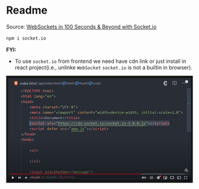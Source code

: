 # Readme

Source: [WebSockets in 100 Seconds & Beyond with Socket.io](https://youtu.be/1BfCnjr_Vjg)

```bash
npm i socket.io
```

**FYI:**

- To use `socket.io` from frontend we need have cdn link or just install in react project(i.e., unlinke `WebSocket` `socket.io` is not a builtin in browser).

![](./img-socket.io1.png)

